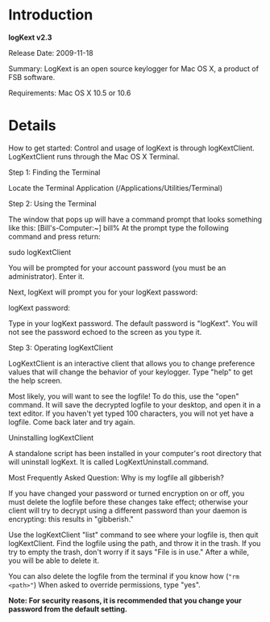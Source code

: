# Introduction #
**logKext v2.3**

Release Date: 2009-11-18

Summary:
LogKext is an open source keylogger for Mac OS X, a product of FSB software.

Requirements:
Mac OS X 10.5 or 10.6

# Details #
How to get started:
Control and usage of logKext is through logKextClient. LogKextClient runs through the Mac OS X Terminal.

Step 1: Finding the Terminal

Locate the Terminal Application (/Applications/Utilities/Terminal)

Step 2: Using the Terminal

The window that pops up will have a command prompt that looks something like this:
[Bill's-Computer:~] bill%
At the prompt type the following command and press return:

sudo logKextClient

You will be prompted for your account password (you must be an administrator). Enter it.

Next, logKext will prompt you for your logKext password:

logKext password:

Type in your logKext password. The default password is "logKext".
You will not see the password echoed to the screen as you type it.

Step 3: Operating logKextClient

LogKextClient is an interactive client that allows you to change preference values that will change the behavior of your keylogger. Type "help" to get the help screen.

Most likely, you will want to see the logfile! To do this, use the "open" command. It will save the decrypted logfile to your desktop, and open it in a text editor. If you haven't yet typed 100 characters, you will not yet have a logfile. Come back later and try again.

Uninstalling logKextClient

A standalone script has been installed in your computer's root directory that will uninstall logKext. It is called LogKextUninstall.command.

Most Frequently Asked Question: Why is my logfile all gibberish?

If you have changed your password or turned encryption on or off, you must delete the logfile before these changes take effect; otherwise your client will try to decrypt using a different password than your daemon is encrypting: this results in "gibberish."

Use the logKextClient "list" command to see where your logfile is, then quit logKextClient. Find the logfile using the path, and throw it in the trash. If you try to empty the trash, don't worry if it says "File is in use." After a while, you will be able to delete it.

You can also delete the logfile from the terminal if you know how (` "rm <path>" `) When asked to override permissions, type "yes".


**Note: For security reasons, it is recommended that you change your password from the default setting.**